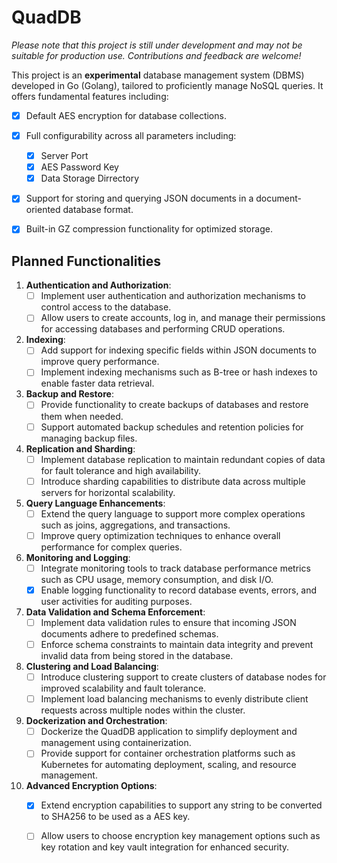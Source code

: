 # QuadDB

*Please note that this project is still under development and may not be suitable for production use. Contributions and feedback are welcome!*


This project is an **experimental** database management system (DBMS) developed in Go (Golang), tailored to proficiently manage NoSQL queries. 
It offers fundamental features including:
- [x] Default AES encryption for database collections.
- [x] Full configurability across all parameters including:
   - [x] Server Port 
   - [x] AES Password Key
   - [x] Data Storage Dirrectory
- [x] Support for storing and querying JSON documents in a document-oriented database format.
- [x] Built-in GZ compression functionality for optimized storage.


## Planned Functionalities

1. **Authentication and Authorization**:
   - [ ] Implement user authentication and authorization mechanisms to control access to the database.
   - [ ] Allow users to create accounts, log in, and manage their permissions for accessing databases and performing CRUD operations.

2. **Indexing**:
   - [ ] Add support for indexing specific fields within JSON documents to improve query performance.
   - [ ] Implement indexing mechanisms such as B-tree or hash indexes to enable faster data retrieval.

3. **Backup and Restore**:
   - [ ] Provide functionality to create backups of databases and restore them when needed.
   - [ ] Support automated backup schedules and retention policies for managing backup files.

4. **Replication and Sharding**:
   - [ ] Implement database replication to maintain redundant copies of data for fault tolerance and high availability.
   - [ ] Introduce sharding capabilities to distribute data across multiple servers for horizontal scalability.

5. **Query Language Enhancements**:
   - [ ] Extend the query language to support more complex operations such as joins, aggregations, and transactions.
   - [ ] Improve query optimization techniques to enhance overall performance for complex queries.

6. **Monitoring and Logging**:
   - [ ] Integrate monitoring tools to track database performance metrics such as CPU usage, memory consumption, and disk I/O.
   - [x] Enable logging functionality to record database events, errors, and user activities for auditing purposes.

7. **Data Validation and Schema Enforcement**:
   - [ ] Implement data validation rules to ensure that incoming JSON documents adhere to predefined schemas.
   - [ ] Enforce schema constraints to maintain data integrity and prevent invalid data from being stored in the database.

8. **Clustering and Load Balancing**:
   - [ ] Introduce clustering support to create clusters of database nodes for improved scalability and fault tolerance.
   - [ ] Implement load balancing mechanisms to evenly distribute client requests across multiple nodes within the cluster.

9. **Dockerization and Orchestration**:
   - [ ] Dockerize the QuadDB application to simplify deployment and management using containerization.
   - [ ] Provide support for container orchestration platforms such as Kubernetes for automating deployment, scaling, and resource management.

10. **Advanced Encryption Options**:
    - [x] Extend encryption capabilities to support any string to be converted to SHA256 to be used as a AES key.
    - [ ] Allow users to choose encryption key management options such as key rotation and key vault integration for enhanced security.

